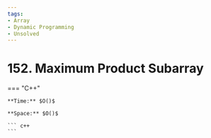 ```yaml
---
tags:
- Array
- Dynamic Programming
- Unsolved
---
```



# 152. Maximum Product Subarray

=== "C++"

    **Time:** $O()$

    **Space:** $O()$

    ``` c++
    ```